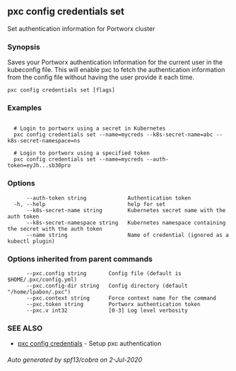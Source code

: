 ## pxc config credentials set

Set authentication information for Portworx cluster

### Synopsis

Saves your Portworx authentication information for the current
user in the kubeconfig file. This will enable pxc to fetch the authentication
information from the config file without having the user provide it each time.

```
pxc config credentials set [flags]
```

### Examples

```

  # Login to portworx using a secret in Kubernetes
  pxc config credentials set --name=mycreds --k8s-secret-name=abc --k8s-secret-namespace=ns

  # Login to portworx using a specified token
  pxc config credentials set --name=mycreds --auth-token=eyJh...sb30pro
```

### Options

```
      --auth-token string             Authentication token
  -h, --help                          help for set
      --k8s-secret-name string        Kubernetes secret name with the auth token
      --k8s-secret-namespace string   Kubernetes namespace containing the secret with the auth token
      --name string                   Name of credential (ignored as a kubectl plugin)
```

### Options inherited from parent commands

```
      --pxc.config string       Config file (default is $HOME/.pxc/config.yml)
      --pxc.config-dir string   Config directory (default "/home/lpabon/.pxc")
      --pxc.context string      Force context name for the command
      --pxc.token string        Portworx authentication token
      --pxc.v int32             [0-3] Log level verbosity
```

### SEE ALSO

* [pxc config credentials](pxc_config_credentials.md)	 - Setup pxc authentication

###### Auto generated by spf13/cobra on 2-Jul-2020
